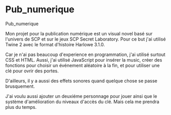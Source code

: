 # Pub_numerique
Pub_numerique

Mon projet pour la publication numérique est un visual novel basé sur l'univers de SCP et sur le jeux SCP Secret Laboratory. 
Pour ce but j'ai utilisé Twine 2 avec le format d'histoire Harlowe 3.1.0. 

Car je n'ai pas beaucoup d'experience en programmation, j'ai utilisé surtout CSS et HTML. Aussi, j'ai utilisé JavaScript pour insérer la music, créer des fonctions pour choisir un événement aléatoire à la fin, et pour utiliser une clé pour ovrir des portes. 

D'ailleurs, il y a aussi des effets sonores quand quelque chose se passe brusquement. 

J'ai voulu aussi ajouter un deuxiéme personnage pour jouer ainsi que le système d'amélioration du niveaux d'accès du clé. Mais cela me prendra plus du temps. 
